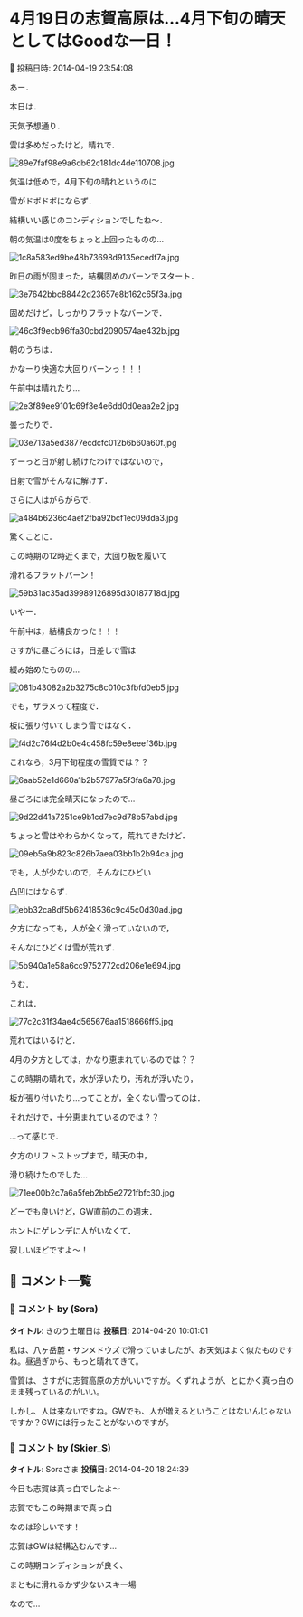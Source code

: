 # 4月19日の志賀高原は…4月下旬の晴天としてはGoodな一日！

📅 投稿日時: 2014-04-19 23:54:08

あー．


本日は．


天気予想通り．


雲は多めだったけど，晴れで．




![89e7faf98e9a6db62c181dc4de110708.jpg](images/89e7faf98e9a6db62c181dc4de110708.jpg)




気温は低めで，4月下旬の晴れというのに


雪がドボドボにならず．


結構いい感じのコンディションでしたね～．





朝の気温は0度をちょっと上回ったものの…




![1c8a583ed9be48b73698d9135ecedf7a.jpg](images/1c8a583ed9be48b73698d9135ecedf7a.jpg)




昨日の雨が固まった，結構固めのバーンでスタート．




![3e7642bbc88442d23657e8b162c65f3a.jpg](images/3e7642bbc88442d23657e8b162c65f3a.jpg)




固めだけど，しっかりフラットなバーンで．




![46c3f9ecb96ffa30cbd2090574ae432b.jpg](images/46c3f9ecb96ffa30cbd2090574ae432b.jpg)




朝のうちは．


かなーり快適な大回りバーンっ！！！





午前中は晴れたり…




![2e3f89ee9101c69f3e4e6dd0d0eaa2e2.jpg](images/2e3f89ee9101c69f3e4e6dd0d0eaa2e2.jpg)




曇ったりで．




![03e713a5ed3877ecdcfc012b6b60a60f.jpg](images/03e713a5ed3877ecdcfc012b6b60a60f.jpg)




ずーっと日が射し続けたわけではないので，


日射で雪がそんなに解けず．


さらに人はがらがらで．




![a484b6236c4aef2fba92bcf1ec09dda3.jpg](images/a484b6236c4aef2fba92bcf1ec09dda3.jpg)




驚くことに．


この時期の12時近くまで，大回り板を履いて


滑れるフラットバーン！




![59b31ac35ad39989126895d30187718d.jpg](images/59b31ac35ad39989126895d30187718d.jpg)




いやー．


午前中は，結構良かった！！！





さすがに昼ごろには，日差しで雪は


緩み始めたものの…




![081b43082a2b3275c8c010c3fbfd0eb5.jpg](images/081b43082a2b3275c8c010c3fbfd0eb5.jpg)




でも，ザラメって程度で．


板に張り付いてしまう雪ではなく．




![f4d2c76f4d2b0e4c458fc59e8eeef36b.jpg](images/f4d2c76f4d2b0e4c458fc59e8eeef36b.jpg)




これなら，3月下旬程度の雪質では？？




![6aab52e1d660a1b2b57977a5f3fa6a78.jpg](images/6aab52e1d660a1b2b57977a5f3fa6a78.jpg)







昼ごろには完全晴天になったので…




![9d22d41a7251ce9b1cd7ec9d78b57abd.jpg](images/9d22d41a7251ce9b1cd7ec9d78b57abd.jpg)




ちょっと雪はやわらかくなって，荒れてきたけど．




![09eb5a9b823c826b7aea03bb1b2b94ca.jpg](images/09eb5a9b823c826b7aea03bb1b2b94ca.jpg)




でも，人が少ないので，そんなにひどい


凸凹にはならず．




![ebb32ca8df5b62418536c9c45c0d30ad.jpg](images/ebb32ca8df5b62418536c9c45c0d30ad.jpg)







夕方になっても，人が全く滑っていないので，


そんなにひどくは雪が荒れず．




![5b940a1e58a6cc9752772cd206e1e694.jpg](images/5b940a1e58a6cc9752772cd206e1e694.jpg)




うむ．


これは．




![77c2c31f34ae4d565676aa1518666ff5.jpg](images/77c2c31f34ae4d565676aa1518666ff5.jpg)




荒れてはいるけど．


4月の夕方としては，かなり恵まれているのでは？？


この時期の晴れで，水が浮いたり，汚れが浮いたり，


板が張り付いたり…ってことが，全くない雪ってのは．


それだけで，十分恵まれているのでは？？





…って感じで．


夕方のリフトストップまで，晴天の中，


滑り続けたのでした…




![71ee00b2c7a6a5feb2bb5e2721fbfc30.jpg](images/71ee00b2c7a6a5feb2bb5e2721fbfc30.jpg)





どーでも良いけど，GW直前のこの週末．


ホントにゲレンデに人がいなくて．


寂しいほどですよ～！

## 💬 コメント一覧

### 💬 コメント by (Sora)
**タイトル**: きのう土曜日は
**投稿日**: 2014-04-20 10:01:01

私は、八ヶ岳麓・サンメドウズで滑っていましたが、お天気はよく似たものですね。昼過ぎから、もっと晴れてきて。

雪質は、さすがに志賀高原の方がいいですが。くずれようが、とにかく真っ白のまま残っているのがいい。



しかし、人は来ないですね。GWでも、人が増えるということはないんじゃないですか？GWには行ったことがないのですが。

### 💬 コメント by (Skier_S)
**タイトル**: Soraさま
**投稿日**: 2014-04-20 18:24:39

今日も志賀は真っ白でしたよ～

志賀でもこの時期まで真っ白

なのは珍しいです！



志賀はGWは結構込むんです…

この時期コンディションが良く、

まともに滑れるかず少ないスキ一場

なので…

